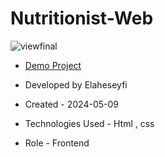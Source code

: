 # Nutritionist-Web

![viewfinal](https://github.com/ElaheSeyfi/Nutritionist/assets/155986797/579e1837-d7dd-4309-b998-c6d48a9bc0d0)

- [Demo Project](https://elaheseyfi.github.io/Nutritionist/)

- Developed by Elaheseyfi

- Created - 2024-05-09

- Technologies Used - Html , css

- Role - Frontend
